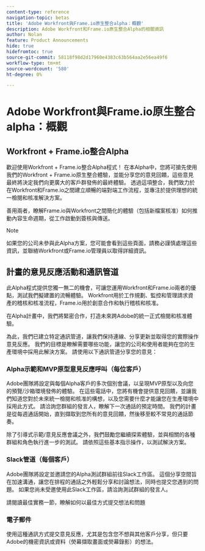 ```yaml
---
content-type: reference
navigation-topic: betas
title: 'Adobe Workfront與Frame.io原生整合alpha：概觀'
description: Adobe Workfront和Frame.io原生整合Alpha的相關資訊
author: Nolan
feature: Product Announcements
hide: true
hidefromtoc: true
source-git-commit: 58118f98d2d17960e4383c63b564aa2e56ea49f6
workflow-type: tm+mt
source-wordcount: '580'
ht-degree: 0%

---
```



# Adobe Workfront與Frame.io原生整合alpha：概觀

## Workfront + Frame.io整合Alpha

歡迎使用Workfront + Frame.io整合Alpha程式！ 在本Alpha中，您將可搶先使用我們的Workfront + Frame.io原生整合體驗，並能分享您的意見回饋，這些意見最終將決定我們向更廣大的客戶群發佈的最終體驗。 透過這項整合，我們致力於在Workfront和Frame.io之間建立順暢的端對端工作流程，並專注於提供理想的統一檢閱和核准解決方案。

善用兩者，瞭解Frame.io與Workfront之間簡化的體驗（包括新檔案核准）如何推動內容生命週期，從工作啟動到簽核與傳送。

<!--
Learn more about 

This program and feedback participation activities: <link> 

The new experience and features and how you can test them: <link> 
-->

>[!NOTE]
>
>如果您的公司未參與此Alpha方案，您可能會看到這些頁面，請務必謹慎處理這些資訊，並聯絡Workfront或Frame.io管理員以取得詳細資訊。

## 計畫的意見反應活動和通訊管道

此Alpha程式提供您獨一無二的機會，可讓您運用Workfront和Frame.io兩者的優點，測試我們擬建置的流暢體驗。 Workfront用於工作規劃、監控和管理請求資產的稽核和核准流程，Frame.io用於創意合作和執行稽核和核准。

在Alpha計畫中，我們將緊密合作，打造未來跨Adobe的統一正式檢閱和核准體驗。

為此，我們已建立特定通訊管道，讓我們保持連線、分享更新並取得您的實際操作意見反應。 我們的目標是瞭解需要哪些功能，讓您的公司和使用者能夠在您的生產環境中採用此解決方案。 請使用以下通訊管道分享您的意見：

### Alpha示範和MVP原型意見反應呼叫（每位客戶）

Adobe團隊將設定與每個Alpha客戶的多次個別會議，以呈現MVP原型以及向您的預覽/沙箱環境發佈的體驗。 在這些電話中，您將有機會提供意見回饋，並讓我們知道您對於未來統一檢閱和核准的構想，以及您需要什麼才能讓您在生產環境中採用此方式。 請洽詢您群組的發言人，瞭解下一次通話的預定時間。 我們的計畫是從每週通話開始，直到擷取到您所有的意見回饋，然後移至較不常見的通話節奏。

除了引導式示範/意見反應會議之外，我們鼓勵您繼續探索體驗，並與相關的各種群組和角色執行進一步的測試。 請依照這些基本指示操作，以測試解決方案。

### Slack管道（每個客戶）

Adobe團隊將設定並邀請您的Alpha測試群組前往Slack工作區。 這個分享空間旨在加速溝通，讓您在排程的通話之外輕鬆分享和討論想法，同時也提交您遇到的問題。 如果您尚未受邀使用此Slack工作區，請洽詢測試群組的發言人。

請閱讀最佳實務一節，瞭解如何以最佳方式提交想法和問題

### 電子郵件

使用這種通訊方式提交意見反應，尤其是包含您不想與其他客戶分享，但只要Adobe的機密資訊或資料（熒幕擷取畫面或熒幕錄影）的想法。


<!--
## Send feedback 

We value your input and believe that your perspective is crucial in helping us create the best experience possible. Because we're specifically looking at understanding what capabilities would be required to have you adopt the solution in Production, please   

Mention it during our regular demo/feedback calls 

Share it on our alpha program slack channel  

Or send it via e-mail to ossmann@adobe.com 

### How to best submit ideas 

Please try to give as much context as possible by describing 

The goal you want to achieve (aka "Job-to-be-done") 

the problem that keeps you from achieving this goal 

how a potential solution could look like 

Don't forget to include screenshots or screen recordings as well as examples to best describe your idea.  

## How to best submit issues / bugs 

In case you discover any issues or bugs please share them via our Slack channel so it's easier for the team to ask questions and have them resolved as soon as possible. 

Please try to give as much context as possible by answering the following questions: 

What did you expect to happen? 

What really happened? 

Steps to reproduce the issue?  

Please attach a screenshot if possible -->